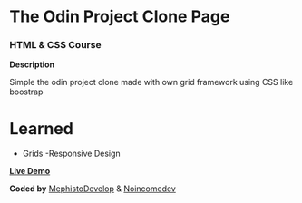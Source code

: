 # The Odin Project Clone Page

### HTML & CSS Course

**Description**

Simple the odin project clone made with own grid framework using CSS like boostrap

# Learned

- Grids
  -Responsive Design

[**Live Demo**]()

**Coded by**
[MephistoDevelop](https://www.github.com/mephistodevelop) & [Noincomedev](https://www.github.com/noincomedev)

